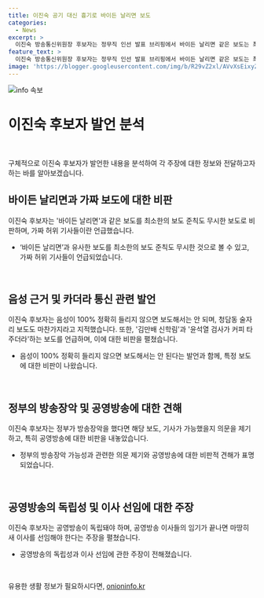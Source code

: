 ```yaml
---
title: 이진숙 공기 대신 흉기로 바이든 날리면 보도
categories:
  - News
excerpt: >
  이진숙 방송통신위원장 후보자는 정무직 인선 발표 브리핑에서 바이든 날리면 같은 보도는 최소한의 보도준칙도 무시한 것으로 언급하고, 이 정부의 허위 보도들과 논란에 대해 비판했습니다. 특히 공영방송에 대한 비판을 제기하며, 공영방송이 독립돼야 한다고 주장했습니다. 또한, 공영방송 이사들의 임기가 끝나면 새 이사를 선임해야 한다고 덧붙였습니다.
feature_text: >
  이진숙 방송통신위원장 후보자는 정무직 인선 발표 브리핑에서 바이든 날리면 같은 보도는 최소한의 보도준칙도 무시한 것으로 언급하고, 이 정부의 허위 보도들과 논란에 대해 비판했습니다. 특히 공영방송에 대한 비판을 제기하며, 공영방송이 독립돼야 한다고 주장했습니다. 또한, 공영방송 이사들의 임기가 끝나면 새 이사를 선임해야 한다고 덧붙였습니다.
image: 'https://blogger.googleusercontent.com/img/b/R29vZ2xl/AVvXsEixyZcFfHzMRdzZMjFBmAUKJYCLCGyLL1o632UiGVXcaFdKo_bkvkuCioo0uUKlGfBVcT3P84aROyZIXSBEx3Aw5nCQ3pTgDom1WDC4m8eifvWiAmWEEVb4x6G_l8C0QH225ldMjyaFvpxGEBGNO37VmDTDMHGhJPq73UglMfDca1-0aw/s1600/blogspot.png'
---
```


<p><img src="https://blogger.googleusercontent.com/img/b/R29vZ2xl/AVvXsEixyZcFfHzMRdzZMjFBmAUKJYCLCGyLL1o632UiGVXcaFdKo_bkvkuCioo0uUKlGfBVcT3P84aROyZIXSBEx3Aw5nCQ3pTgDom1WDC4m8eifvWiAmWEEVb4x6G_l8C0QH225ldMjyaFvpxGEBGNO37VmDTDMHGhJPq73UglMfDca1-0aw/s1600/blogspot.png" alt="info 속보" /></p>

<h1 data-ke-size="size26">이진숙 후보자 발언 분석</h1>

<p data-ke-size="size16">&nbsp;</p>

<p>구체적으로 이진숙 후보자가 발언한 내용을 분석하여 각 주장에 대한 정보와 전달하고자 하는 바를 알아보겠습니다.</p>

<h2 data-ke-size="size26">바이든 날리면과 가짜 보도에 대한 비판</h2>

<p data-ke-size="size16">이진숙 후보자는 '바이든 날리면'과 같은 보도를 최소한의 보도 준칙도 무시한 보도로 비판하며, 가짜 허위 기사들이란 언급했습니다.</p>

<ul>
<li>‘바이든 날리면’과 유사한 보도를 최소한의 보도 준칙도 무시한 것으로 볼 수 있고, 가짜 허위 기사들이 언급되었습니다.</li>
</ul>

<p data-ke-size="size16">&nbsp;</p>

<h2 data-ke-size="size26">음성 근거 및 카더라 통신 관련 발언</h2>

<p data-ke-size="size16">이진숙 후보자는 음성이 100% 정확히 들리지 않으면 보도해서는 안 되며, 청담동 술자리 보도도 마찬가지라고 지적했습니다. 또한, '김만배 신학림'과 '윤석열 검사가 커피 타주더라'하는 보도를 언급하며, 이에 대한 비판을 펼쳤습니다.</p>

<ul>
<li>음성이 100% 정확히 들리지 않으면 보도해서는 안 된다는 발언과 함께, 특정 보도에 대한 비판이 나왔습니다.</li>
</ul>

<p data-ke-size="size16">&nbsp;</p>

<h2 data-ke-size="size26">정부의 방송장악 및 공영방송에 대한 견해</h2>

<p data-ke-size="size16">이진숙 후보자는 정부가 방송장악을 했다면 해당 보도, 기사가 가능했을지 의문을 제기하고, 특히 공영방송에 대한 비판을 내놓았습니다.</p>

<ul>
<li>정부의 방송장악 가능성과 관련한 의문 제기와 공영방송에 대한 비판적 견해가 표명되었습니다.</li>
</ul>

<p data-ke-size="size16">&nbsp;</p>

<h2 data-ke-size="size26">공영방송의 독립성 및 이사 선임에 대한 주장</h2>

<p data-ke-size="size16">이진숙 후보자는 공영방송이 독립돼야 하며, 공영방송 이사들의 임기가 끝나면 마땅히 새 이사를 선임해야 한다는 주장을 펼쳤습니다.</p>

<ul>
<li>공영방송의 독립성과 이사 선임에 관한 주장이 전해졌습니다.</li>
</ul>

<p data-ke-size="size16">&nbsp;</p>
유용한 생활 정보가 필요하시다면, <a href="https://onioninfo.kr" rel="dofollow">onioninfo.kr</a>


